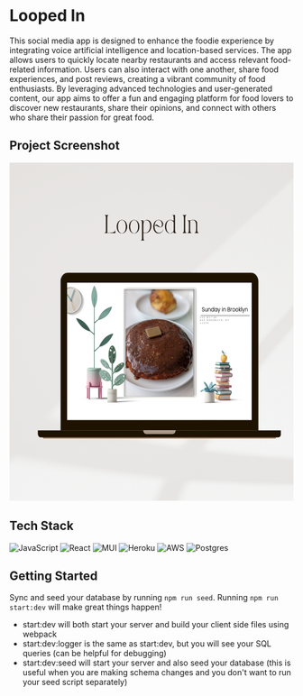 # Looped In

This social media app is designed to enhance the foodie experience by integrating voice artificial intelligence and location-based services. The app allows users to quickly locate nearby restaurants and access relevant food-related information. Users can also interact with one another, share food experiences, and post reviews, creating a vibrant community of food enthusiasts. By leveraging advanced technologies and user-generated content, our app aims to offer a fun and engaging platform for food lovers to discover new restaurants, share their opinions, and connect with others who share their passion for great food.


## Project Screenshot
<img src="https://github.com/kennethlee0502/kennethlee0502/blob/main/Website%20Laptop%20Mockup%20Instagram%20Post%20(4).png?raw=true" alt="" width="700" height="600">

## Tech Stack
![JavaScript](https://img.shields.io/badge/javascript-%23323330.svg?style=for-the-badge&logo=javascript&logoColor=%23F7DF1E)
![React](https://img.shields.io/badge/react-%2320232a.svg?style=for-the-badge&logo=react&logoColor=%2361DAFB)
![MUI](https://img.shields.io/badge/MUI-%230081CB.svg?style=for-the-badge&logo=mui&logoColor=white)
![Heroku](https://img.shields.io/badge/heroku-%23430098.svg?style=for-the-badge&logo=heroku&logoColor=white)
![AWS](https://img.shields.io/badge/AWS-%23FF9900.svg?style=for-the-badge&logo=amazon-aws&logoColor=white)
![Postgres](https://img.shields.io/badge/postgres-%23316192.svg?style=for-the-badge&logo=postgresql&logoColor=white)


## Getting Started

Sync and seed your database by running `npm run seed`. Running `npm run start:dev` will make great things happen!

- start:dev will both start your server and build your client side files using webpack
- start:dev:logger is the same as start:dev, but you will see your SQL queries (can be helpful for debugging)
- start:dev:seed will start your server and also seed your database (this is useful when you are making schema changes and you don't want to run your seed script separately)

